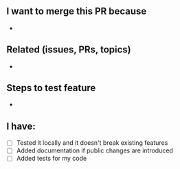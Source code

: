 ## I want to merge this PR because 

- 

## Related (issues, PRs, topics)

- 

## Steps to test feature

- 

## I have:

- [ ] Tested it locally and it doesn't break existing features
- [ ] Added documentation if public changes are introduced
- [ ] Added tests for my code
